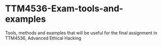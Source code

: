 # TTM4536-Exam-tools-and-examples
Tools, methods and examples that will be useful for the final assignment in TTM4536, Advanced Ethical Hacking

